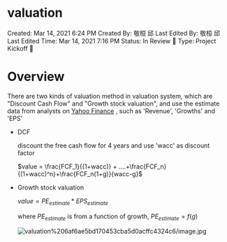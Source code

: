 # valuation

Created: Mar 14, 2021 6:24 PM
Created By: 敬桓 邱
Last Edited By: 敬桓 邱
Last Edited Time: Mar 14, 2021 7:16 PM
Status: In Review 👀
Type: Project Kickoff 🚀

# Overview

There are two kinds of valuation method in valuation system, which are "Discount Cash Flow" and "Growth stock valuation", and use the estimate data from analysts on [Yahoo Finance](https://finance.yahoo.com/quote/AAPL/analysis?p=T) , such as 'Revenue', 'Growths' and 'EPS'

- DCF

    discount the free cash flow for 4 years and use 'wacc' as discount factor

    $value = \frac{FCF_1}{(1+wacc)} + ....+\frac{FCF_n}{(1+wacc)^n}+\frac{FCF_n(1+g)}{wacc-g}$

- Growth stock valuation

    $value = PE_{estimate} * EPS_{estimate}$

    where $PE_{estimate}$  is from a function of growth,   $PE_{estimate}=f(g)$

    ![valuation%206af6ae5bd170453cba5d0acffc4324c6/image.jpg](valuation%206af6ae5bd170453cba5d0acffc4324c6/image.jpg)